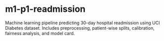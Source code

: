 # m1-p1-readmission
Machine learning pipeline predicting 30-day hospital readmission using UCI Diabetes dataset. Includes preprocessing, patient-wise splits, calibration, fairness analysis, and model card.
